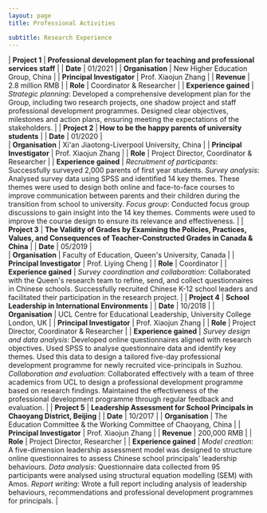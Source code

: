 ```yaml
---
layout: page
title: Professional Activities

subtitle: Research Experience
---
```



| **Project 1** | **Professional development plan for teaching and professional services staff** | 
| **Date** | 01/2021 | 
| **Organisation** | New Higher Education Group, China | 
| **Principal Investigator** | Prof. Xiaojun Zhang | 
| **Revenue** | 2.8 million RMB |
| **Role** | Coordinator & Researcher |
| **Experience gained** | *Strategic planning*: Developed a comprehensive development plan for the Group, including two research projects, one shadow project and staff professional development programmes. Designed clear objectives, milestones and action plans, ensuring meeting the expectations of the stakeholders. |
| **Project 2** | **How to be the happy parents of university students** | 
| **Date** | 01/2020 |  
| **Organisation** | Xi'an Jiaotong-Liverpool University, China | 
| **Principal Investigator** | Prof. Xiaojun Zhang | 
| **Role** | Project Director, Coordinator & Researcher |
| **Experience gained** | *Recruitment of participants*: Successfully surveyed 2,000 parents of first year students. *Survey analysis*: Analysed survey data using SPSS and identified 14 key themes. These themes were used to design both online and face-to-face courses to improve communication between parents and their children during the transition from school to university. *Focus group*: Conducted focus group discussions to gain insight into the 14 key themes. Comments were used to improve the course design to ensure its relevance and effectiveness. |
| **Project 3** | **The Validity of Grades by Examining the Policies, Practices, Values, and Consequences of Teacher-Constructed Grades in Canada & China** | 
| **Date** | 05/2019 |  
| **Organisation** | Faculty of Education, Queen's University, Canada | 
| **Principal Investigator** | Prof. Liying Cheng | 
| **Role** | Coordinator |
| **Experience gained** | *Survey coordination and collaboration*: Collaborated with the Queen's research team to refine, send, and collect questionnaires in Chinese schools. Successfully recruited Chinese K-12 school leaders and facilitated their participation in the research project. |
| **Project 4** | **School Leadership in International Environments** | 
| **Date** | 10/2018 | 
| **Organisation** | UCL Centre for Educational Leadership, University College London, UK | 
| **Principal Investigator** | Prof. Xiaojun Zhang | 
| **Role** | Project Director, Coordinator & Researcher |
| **Experience gained** | *Survey design and data analysis*: Developed online questionnaires aligned with research objectives. Used SPSS to analyse questionnaire data and identify key themes. Used this data to design a tailored five-day professional development programme for newly recruited vice-principals in Suzhou. *Collaboration and evaluation*: Collaborated effectively with a team of three academics from UCL to design a professional development programme based on research findings. Maintained the effectiveness of the professional development programme through regular feedback and evaluation. |
| **Project 5** | **Leadership Assessment for School Principals in Chaoyang District, Beijing** | 
| **Date** | 10/2017 | 
| **Organisation** | The Education Committee & the Working Committee of Chaoyang, China | 
| **Principal Investigator** | Prof. Xiaojun Zhang | 
| **Revenue** | 200,000 RMB |
| **Role** | Project Director, Researcher |
| **Experience gained** | *Model creation*: A five-dimension leadership assessment model was designed to structure online questionnaires to assess Chinese school principals' leadership behaviours. *Data analysis*: Questionnaire data collected from 95 participants were analysed using structural equation modelling (SEM) with Amos. *Report writing*: Wrote a full report including analysis of leadership behaviours, recommendations and professional development programmes for principals. |
